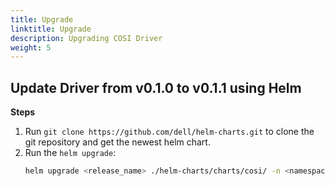 ```yaml
---
title: Upgrade
linktitle: Upgrade
description: Upgrading COSI Driver
weight: 5
---
```


## Update Driver from v0.1.0 to v0.1.1 using Helm
**Steps**
1. Run `git clone https://github.com/dell/helm-charts.git` to clone the git repository and get the newest helm chart.
2. Run the `helm upgrade`:
   ```bash
   helm upgrade <release_name> ./helm-charts/charts/cosi/ -n <namespace>
   ```
